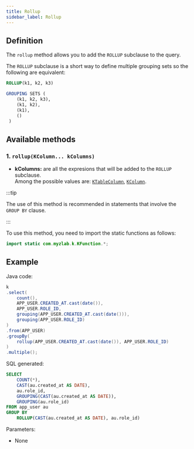 ```yaml
---
title: Rollup
sidebar_label: Rollup
---
```


## Definition

The `rollup` method allows you to add the `ROLLUP` subclause to the query.

The `ROLLUP` subclause is a short way to define multiple grouping sets so the following are equivalent:

```sql
ROLLUP(k1, k2, k3) 

GROUPING SETS (
    (k1, k2, k3), 
    (k1, k2),
    (k1),
    ()
 ) 
```

## Available methods

### 1. `rollup(KColumn... kColumns)`

- **kColumns:** are all the expresions that will be added to the `ROLLUP` subclause.  
Among the possible values are: [`KTableColumn`](/docs/misc/select-list-values#1-ktablecolumn), [`KColumn`](/docs/misc/select-list-values#2-kcolumn).

:::tip

The use of this method is recommended in statements that involve the `GROUP BY` clause.

:::

To use this method, you need to import the static functions as follows:

```java
import static com.myzlab.k.KFunction.*;
```

## Example

Java code:

```java
k
.select(
    count(),
    APP_USER.CREATED_AT.cast(date()),
    APP_USER.ROLE_ID,
    grouping(APP_USER.CREATED_AT.cast(date())),
    grouping(APP_USER.ROLE_ID)
)
.from(APP_USER)
.groupBy(
    rollup(APP_USER.CREATED_AT.cast(date()), APP_USER.ROLE_ID)
)
.multiple();
```

SQL generated:

```sql
SELECT
    COUNT(*),
    CAST(au.created_at AS DATE),
    au.role_id,
    GROUPING(CAST(au.created_at AS DATE)),
    GROUPING(au.role_id)
FROM app_user au
GROUP BY 
    ROLLUP(CAST(au.created_at AS DATE), au.role_id)
```

Parameters:

- None